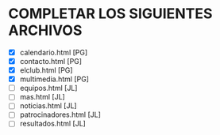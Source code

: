 # COMPLETAR LOS SIGUIENTES ARCHIVOS

* [x] calendario.html [PG]
* [x] contacto.html [PG]
* [x] elclub.html [PG]
* [x] multimedia.html [PG]
* [ ] equipos.html [JL]
* [ ] mas.html [JL]
* [ ] noticias.html [JL]
* [ ] patrocinadores.html [JL]
* [ ] resultados.html [JL]
